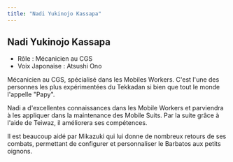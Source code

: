 ```yaml
---
title: "Nadi Yukinojo Kassapa"
---
```


Nadi Yukinojo Kassapa
---------------------





* Rôle : Mécanicien au CGS
* Voix Japonaise : Atsushi Ono


Mécanicien au CGS, spécialisé dans les Mobiles Workers. C'est l'une des personnes les plus expérimentées du Tekkadan si bien que tout le monde l'appelle "Papy". 


Nadi a d'excellentes connaissances dans les Mobile Workers et parviendra à les appliquer dans la maintenance des Mobile Suits. Par la suite grâce à l'aide de Teiwaz, il améliorera ses compétences. 


Il est beaucoup aidé par Mikazuki qui lui donne de nombreux retours de ses combats, permettant de configurer et personnaliser le Barbatos aux petits oignons. 


